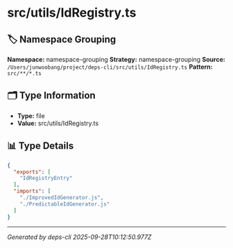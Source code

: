 # src/utils/IdRegistry.ts

## 🏷️ Namespace Grouping

**Namespace:** namespace-grouping
**Strategy:** namespace-grouping
**Source:** `/Users/junwoobang/project/deps-cli/src/utils/IdRegistry.ts`
**Pattern:** `src/**/*.ts`

## 🗂️ Type Information

- **Type:** file
- **Value:** src/utils/IdRegistry.ts

## 📊 Type Details

```json
{
  "exports": [
    "IdRegistryEntry"
  ],
  "imports": [
    "./ImprovedIdGenerator.js",
    "./PredictableIdGenerator.js"
  ]
}
```

---
*Generated by deps-cli 2025-09-28T10:12:50.977Z*
